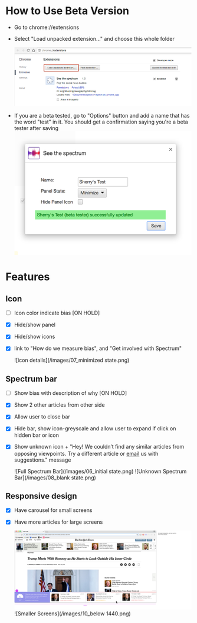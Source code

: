 # How to Use Beta Version
- Go to chrome://extensions
- Select "Load unpacked extension..." and choose this whole folder

  ![help screenshot](/images/install_screenshot.png)

- If you are a beta tested, go to "Options" button and add a name that has the word "test" in it. You should get a confirmation saying you're a beta tester after saving
  ![options menu](/images/11_beta_tester.png)


# Features
## Icon
- [ ] Icon color indicate bias [ON HOLD]
- [x] Hide/show panel
- [x] Hide/show icons
- [x] link to "How do we measure bias", and "Get involved with Spectrum"

  ![icon details](/images/07_minimized state.png)

## Spectrum bar
- [ ] Show bias with description of why [ON HOLD]
- [x] Show 2 other articles from other side
- [x] Allow user to close bar
- [x] Hide bar, show icon-greyscale and allow user to expand if click on hidden bar or icon
- [x] Show unknown icon + "Hey! We couldn’t find any similar articles from opposing viewpoints. Try a different article or [email](mailto:spectrum_email_account) us with suggestions." message

  ![Full Spectrum Bar](/images/06_initial state.png)
  ![Unknown Spectrum Bar](/images/08_blank state.png)

## Responsive design
- [x] Have carousel for small screens
- [x] Have more articles for large screens

  ![Larger Screens](/images/09_1920px.png)
  ![Smaller Screens](/images/10_below 1440.png)
